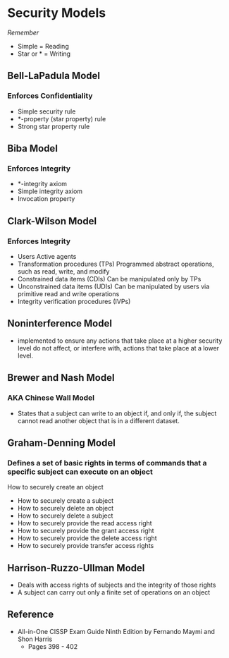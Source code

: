 # Security Models

*Remember*
* Simple = Reading
* Star or * = Writing

## Bell-LaPadula Model
### Enforces Confidentiality
* Simple security rule
* *-property (star property) rule
* Strong star property rule

## Biba Model
### Enforces Integrity
* *-integrity axiom
* Simple integrity axiom
* Invocation property

## Clark-Wilson Model
### Enforces Integrity
* Users Active agents
* Transformation procedures (TPs) Programmed abstract operations, such as read, write, and modify
* Constrained data items (CDIs) Can be manipulated only by TPs
* Unconstrained data items (UDIs) Can be manipulated by users via primitive read and write operations
* Integrity verification procedures (IVPs)

## Noninterference Model
* implemented to ensure any actions that take place at a higher security level do not affect, or interfere with, actions that take place at a lower level.

## Brewer and Nash Model
### AKA Chinese Wall Model
* States that a subject can write to an object if, and only if, the subject cannot read another object that is in a different dataset.

## Graham-Denning Model
### Defines a set of basic rights in terms of commands that a specific subject can execute on an object
How to securely create an object
*	 How to securely create a subject
*	 How to securely delete an object
*	 How to securely delete a subject
*	 How to securely provide the read access right
*	 How to securely provide the grant access right
*	 How to securely provide the delete access right
*	 How to securely provide transfer access rights

## Harrison-Ruzzo-Ullman Model
* Deals with access rights of subjects and the integrity of those rights
* A subject can carry out only a finite set of operations on an object

## Reference
* All-in-One CISSP Exam Guide Ninth Edition by Fernando Maymi and Shon Harris
   * Pages 398 - 402
